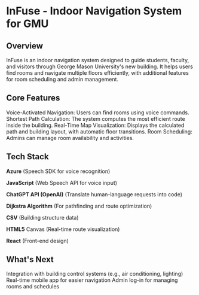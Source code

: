 # InFuse - Indoor Navigation System for GMU

## Overview

InFuse is an indoor navigation system designed to guide students, faculty, and visitors through George Mason University's new building. It helps users find rooms and navigate multiple floors efficiently, with additional features for room scheduling and admin management.

## Core Features

Voice-Activated Navigation: Users can find rooms using voice commands.
Shortest Path Calculation: The system computes the most efficient route inside the building.
Real-Time Map Visualization: Displays the calculated path and building layout, with automatic floor transitions.
Room Scheduling: Admins can manage room availability and activities.

## Tech Stack

**Azure** (Speech SDK for voice recognition)

**JavaScript** (Web Speech API for voice input)

**ChatGPT API (OpenAI)** (Translate human-language requests into code)

**Dijkstra Algorithm** (For pathfinding and route optimization)

**CSV** (Building structure data)

**HTML5** Canvas (Real-time route visualization)

**React** (Front-end design)

## What's Next

Integration with building control systems (e.g., air conditioning, lighting)
Real-time mobile app for easier navigation
Admin log-in for managing rooms and schedules
